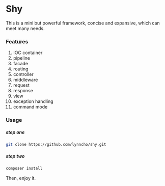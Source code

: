 # Shy

This is a mini but powerful framework, concise and expansive, which can meet many needs.

### Features

1. IOC container
2. pipeline
3. facade
4. routing
5. controller
6. middleware
7. request
8. response
9. view
10. exception handling
11. command mode

### Usage

##### step one
```bash
git clone https://github.com/lynncho/shy.git
```

##### step two
```bash
composer install
```

Then, enjoy it.